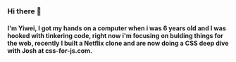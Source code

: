 ### Hi there 👋
#### I'm Yiwei, I got my hands on a computer when i was 6 years old and I was hooked with tinkering code, right now i'm focusing on bulding things for the web, recently I built a Netflix clone and are now doing a CSS deep dive with Josh at css-for-js.com.
<!--
**j-yw/j-yw** is a ✨ _special_ ✨ repository because its `README.md` (this file) appears on your GitHub profile.

Here are some ideas to get you started:

- 🔭 I’m currently working on ...
- 🌱 I’m currently learning ...
- 👯 I’m looking to collaborate on ...
- 🤔 I’m looking for help with ...
- 💬 Ask me about ...
- 📫 How to reach me: ...
- 😄 Pronouns: ...
- ⚡ Fun fact: ...
-->
